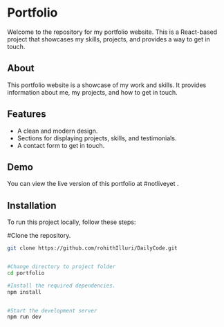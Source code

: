 # Portfolio

Welcome to the repository for my portfolio website. This is a React-based project that showcases my skills, projects, and provides a way to get in touch.

## About

This portfolio website is a showcase of my work and skills. It provides information about me, my projects, and how to get in touch.

## Features

- A clean and modern design.
- Sections for displaying projects, skills, and testimonials.
- A contact form to get in touch.

## Demo

You can view the live version of this portfolio at #notliveyet .

## Installation

To run this project locally, follow these steps:

#Clone the repository.

   ```bash
   git clone https://github.com/rohithIlluri/DailyCode.git


#Change directory to project folder
cd portfolio

#Install the required dependencies.
npm install


#Start the development server 
npm run dev 



